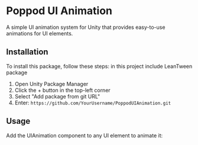 # Poppod UI Animation

A simple UI animation system for Unity that provides easy-to-use animations for UI elements.

## Installation

To install this package, follow these steps:
in this project include LeanTween package

1. Open Unity Package Manager
2. Click the + button in the top-left corner
3. Select "Add package from git URL"
4. Enter: `https://github.com/YourUsername/PoppodUIAnimation.git`

## Usage

Add the UIAnimation component to any UI element to animate it:
